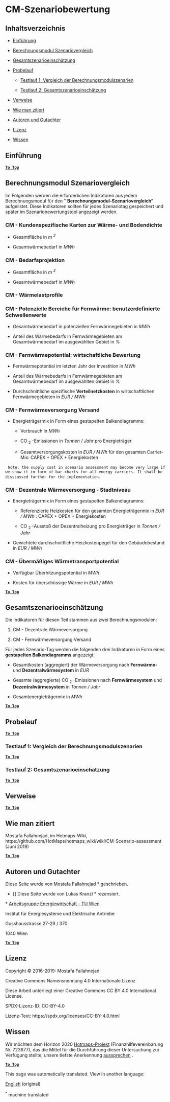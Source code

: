 <h1> <a class="anchor" id="cm-scenario-assessment" href="#cm-scenario-assessment"><i class="fa fa-link"></i></a> CM-Szenariobewertung </h1><h2> <a class="anchor" id="table-of-contents" href="#table-of-contents"><i class="fa fa-link"></i></a> Inhaltsverzeichnis </h2><ul><li><p> <a href="#introduction">Einführung</a> </p></li><li><p> <a href="#calculation-module-scenario-comparison">Berechnungsmodul Szenariovergleich</a> </p></li><li><p> <a href="#overall-scenario-assessment">Gesamtszenarioeinschätzung</a> </p></li><li><p> <a href="#sample-run">Probelauf</a> </p><ul><li><p> <a href="#test-run-1-calculation-module-scenario-comparison">Testlauf 1: Vergleich der Berechnungsmodulszenarien</a> </p></li><li><p> <a href="#test-run-2-overall-scenario-assessment">Testlauf 2: Gesamtszenarioeinschätzung</a> </p></li></ul></li><li><p> <a href="#references">Verweise</a> </p></li><li><p> <a href="#how-to-cite">Wie man zitiert</a> </p></li><li><p> <a href="#authors-and-reviewers">Autoren und Gutachter</a> </p></li><li><p> <a href="#license">Lizenz</a> </p></li><li><p> <a href="#acknowledgement">Wissen</a> </p></li></ul><h2> <a class="anchor" id="introduction" href="#introduction"><i class="fa fa-link"></i></a> Einführung </h2><p> <a href="#table-of-contents"><strong><code>To Top</code></strong></a> </p> <h2> <a class="anchor" id="calculation-module-scenario-comparison" href="#calculation-module-scenario-comparison"><i class="fa fa-link"></i></a> Berechnungsmodul Szenariovergleich </h2><p> Im Folgenden werden die erforderlichen Indikatoren aus jedem Berechnungsmodul für den &quot; <strong>Berechnungsmodul-Szenariovergleich&quot;</strong> aufgelistet. Diese Indikatoren sollten für jedes Szenariotag gespeichert und später im Szenariobewertungstool angezeigt werden. </p><h3> <a class="anchor" id="cm---customized-heat-and-floor-area-density-maps" href="#cm---customized-heat-and-floor-area-density-maps"><i class="fa fa-link"></i></a> CM - Kundenspezifische Karten zur Wärme- und Bodendichte </h3><ul><li><p> Gesamtfläche in <em><em>m <sup>2</sup></em></em> </p></li><li><p> Gesamtwärmebedarf in <em><em>MWh</em></em> </p></li></ul><h3> <a class="anchor" id="cm---demand-projection" href="#cm---demand-projection"><i class="fa fa-link"></i></a> CM - Bedarfsprojektion </h3><ul><li><p> Gesamtfläche in <em><em>m <sup>2</sup></em></em> </p></li><li><p> Gesamtwärmebedarf in <em><em>MWh</em></em> </p></li></ul><h3> <a class="anchor" id="cm---heat-load-profiles" href="#cm---heat-load-profiles"><i class="fa fa-link"></i></a> CM - Wärmelastprofile </h3><h3> <a class="anchor" id="cm---district-heating-potential-areas--user-defined-thresholds" href="#cm---district-heating-potential-areas--user-defined-thresholds"><i class="fa fa-link"></i></a> CM - Potenzielle Bereiche für Fernwärme: benutzerdefinierte Schwellenwerte </h3><ul><li><p> Gesamtwärmebedarf in potenziellen Fernwärmegebieten in <em><em>MWh</em></em> </p></li><li><p> Anteil des Wärmebedarfs in Fernwärmegebieten am Gesamtwärmebedarf im ausgewählten Gebiet in <em><em>%</em></em> </p></li></ul><h3> <a class="anchor" id="cm---district-heating-potential--economic-assessment" href="#cm---district-heating-potential--economic-assessment"><i class="fa fa-link"></i></a> CM - Fernwärmepotential: wirtschaftliche Bewertung </h3><ul><li><p> Fernwärmepotential im letzten Jahr der Investition in <em><em>MWh</em></em> </p></li><li><p> Anteil des Wärmebedarfs in Fernwärmegebieten am Gesamtwärmebedarf im ausgewählten Gebiet in <em><em>%</em></em> </p></li><li><p> Durchschnittliche spezifische <strong>Verteilnetzkosten</strong> in wirtschaftlichen Fernwärmegebieten in <em><em>EUR / MWh</em></em> </p></li></ul><h3> <a class="anchor" id="cm---district-heating-supply-dispatch" href="#cm---district-heating-supply-dispatch"><i class="fa fa-link"></i></a> CM - Fernwärmeversorgung Versand </h3><ul><li><p> Energieträgermix in Form eines gestapelten Balkendiagramms: </p><ul><li><p> Verbrauch in <em><em>MWh</em></em> </p></li><li><p> CO <sub>2</sub> -Emissionen in <em><em>Tonnen / Jahr</em></em> pro Energieträger </p></li><li><p> Gesamtversorgungskosten in <em><em>EUR / MWh</em></em> für den gesamten Carrier-Mix: CAPEX + OPEX + Energiekosten </p></li></ul></li></ul><pre> <code>Note: the supply cost in scenario assessment may become very large if we show it in form of bar charts for all energy carriers. It shall be disscussed further for the implementation.</code> </pre><h3> <a class="anchor" id="cm---decentral-heating-supply---city-level" href="#cm---decentral-heating-supply---city-level"><i class="fa fa-link"></i></a> CM - Dezentrale Wärmeversorgung - Stadtniveau </h3><ul><li><p> Energieträgermix in Form eines gestapelten Balkendiagramms: </p><ul><li><p> Referenzierte Heizkosten für den gesamten Energieträgermix in <em><em>EUR / MWh</em></em> : CAPEX + OPEX + Energiekosten </p></li><li><p> CO <sub>2</sub> -Ausstoß der Dezentralheizung pro Energieträger in <em><em>Tonnen / Jahr</em></em> </p></li></ul></li><li><p> Gewichtete durchschnittliche Heizkostenpegel für den Gebäudebestand in <em><em>EUR / MWh</em></em> </p></li></ul><h3> <a class="anchor" id="cm---excess-heat-transport-potential" href="#cm---excess-heat-transport-potential"><i class="fa fa-link"></i></a> CM - Übermäßiges Wärmetransportpotential </h3><ul><li><p> Verfügbar Überhitzungspotential in <em><em>MWh</em></em> </p></li><li><p> Kosten für überschüssige Wärme in <em><em>EUR / MWh</em></em> </p></li></ul><p> <a href="#table-of-contents"><strong><code>To Top</code></strong></a> </p> <h2> <a class="anchor" id="overall-scenario-assessment" href="#overall-scenario-assessment"><i class="fa fa-link"></i></a> Gesamtszenarioeinschätzung </h2><p> Die Indikatoren für diesen Teil stammen aus zwei Berechnungsmodulen: </p><ol><li><p> CM - Dezentrale Wärmeversorgung </p></li><li><p> CM - Fernwärmeversorgung Versand </p></li></ol><p> Für jedes Szenario-Tag werden die folgenden drei Indikatoren in Form eines <strong>gestapelten Balkendiagramms</strong> angezeigt: </p><ul><li><p> Gesamtkosten (aggregiert) der Wärmeversorgung nach <strong>Fernwärme-</strong> und <strong>Dezentralwärmesystem</strong> in <em><em>EUR</em></em> </p></li><li><p> Gesamte (aggregierte) CO <sub>2</sub> -Emissionen nach <strong>Fernwärmesystem</strong> und <strong>Dezentralwärmesystem</strong> in <em><em>Tonnen / Jahr</em></em> </p></li><li><p> Gesamtenergieträgermix in <em><em>MWh</em></em> </p></li></ul><p> <a href="#table-of-contents"><strong><code>To Top</code></strong></a> </p> <h2> <a class="anchor" id="sample-run" href="#sample-run"><i class="fa fa-link"></i></a> Probelauf </h2><p> <a href="#table-of-contents"><strong><code>To Top</code></strong></a> </p> <h3> <a class="anchor" id="test-run-1--calculation-module-scenario-comparison" href="#test-run-1--calculation-module-scenario-comparison"><i class="fa fa-link"></i></a> Testlauf 1: Vergleich der Berechnungsmodulszenarien </h3><p> <a href="#table-of-contents"><strong><code>To Top</code></strong></a> </p> <h3> <a class="anchor" id="test-run-2--overall-scenario-assessment" href="#test-run-2--overall-scenario-assessment"><i class="fa fa-link"></i></a> Testlauf 2: Gesamtszenarioeinschätzung </h3><p> <a href="#table-of-contents"><strong><code>To Top</code></strong></a> </p> <h2> <a class="anchor" id="references" href="#references"><i class="fa fa-link"></i></a> Verweise </h2><p> <a href="#table-of-contents"><strong><code>To Top</code></strong></a> </p> <h2> <a class="anchor" id="how-to-cite" href="#how-to-cite"><i class="fa fa-link"></i></a> Wie man zitiert </h2><p> Mostafa Fallahnejad, im Hotmaps-Wiki, https://github.com/HotMaps/hotmaps_wiki/wiki/CM-Scenario-assessment (Juni 2019) </p><p> <a href="#table-of-contents"><strong><code>To Top</code></strong></a> </p> <h2> <a class="anchor" id="authors-and-reviewers" href="#authors-and-reviewers"><i class="fa fa-link"></i></a> Autoren und Gutachter </h2><p> Diese Seite wurde von Mostafa Fallahnejad * geschrieben. </p><ul><li> [] Diese Seite wurde von Lukas Kranzl * rezensiert. </li></ul><p> * <a href="https://eeg.tuwien.ac.at/">Arbeitsgruppe Energiewirtschaft - TU Wien</a> </p><p> Institut für Energiesysteme und Elektrische Antriebe </p><p> Gusshausstrasse 27-29 / 370 </p><p> 1040 Wien </p><p> <a href="#table-of-contents"><strong><code>To Top</code></strong></a> </p> <h2> <a class="anchor" id="license" href="#license"><i class="fa fa-link"></i></a> Lizenz </h2><p> Copyright © 2016-2019: Mostafa Fallahnejad </p><p> Creative Commons Namensnennung 4.0 Internationale Lizenz </p><p> Diese Arbeit unterliegt einer Creative Commons CC BY 4.0 International License. </p><p> SPDX-Lizenz-ID: CC-BY-4.0 </p><p> Lizenz-Text: https://spdx.org/licenses/CC-BY-4.0.html </p><h2> <a class="anchor" id="acknowledgement" href="#acknowledgement"><i class="fa fa-link"></i></a> Wissen </h2><p> Wir möchten dem Horizon 2020 <a href="https://www.hotmaps-project.eu">Hotmaps-Projekt</a> (Finanzhilfevereinbarung Nr. 723677), das die Mittel für die Durchführung dieser Untersuchung zur Verfügung stellte, unsere tiefste Anerkennung <a href="https://www.hotmaps-project.eu">aussprechen</a> . </p><p> <a href="#table-of-contents"><strong><code>To Top</code></strong></a> </p>
<!--- THIS IS A SUPER UNIQUE IDENTIFIER -->

This page was automatically translated. View in another language:

[English](../en/CM-Scenario-assessment) (original)  

<sup>\*</sup> machine translated

